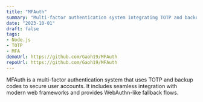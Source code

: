 ```yaml
---
title: "MFAuth"
summary: "Multi-factor authentication system integrating TOTP and backup codes."
date: "2023-10-01"
draft: false
tags:
- Node.js
- TOTP
- MFA
demoUrl: https://github.com/Gaoh19/MFAuth
repoUrl: https://github.com/Gaoh19/MFAuth
---
```


MFAuth is a multi-factor authentication system that uses TOTP and backup codes to secure user accounts. It includes seamless integration with modern web frameworks and provides WebAuthn-like fallback flows.
